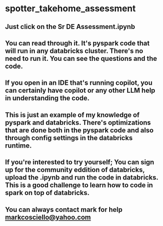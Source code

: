 # spotter_takehome_assessment
## Just click on the Sr DE Assessment.ipynb 
## You can read through it.  It's pyspark code that will run in any databricks cluster.   There's no need to run it.  You can see the questions and the code.  
## If you open in an IDE that's running copilot, you can certainly have copilot or any other LLM help in understanding the code. 

## This is just an example of my knowledge of pyspark and databricks.   There's optimizations that are done both in the pyspark code and also through config settings in the databricks runtime. 

## If you're interested to try yourself; You can sign up for the community eddition of databricks, upload the .ipynb and run the code in databricks.   This is a good challenge to learn how to code in spark on top of databricks. 

## You can always contact mark for help markcosciello@yahoo.com
